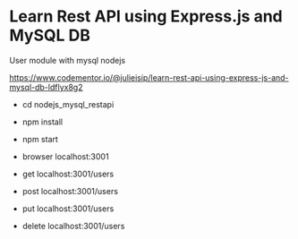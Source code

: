 # Learn Rest API using Express.js and MySQL DB

User module with mysql nodejs 

https://www.codementor.io/@julieisip/learn-rest-api-using-express-js-and-mysql-db-ldflyx8g2


- cd nodejs_mysql_restapi
- npm install
- npm start

- browser localhost:3001
- get localhost:3001/users
- post localhost:3001/users
- put localhost:3001/users
- delete localhost:3001/users